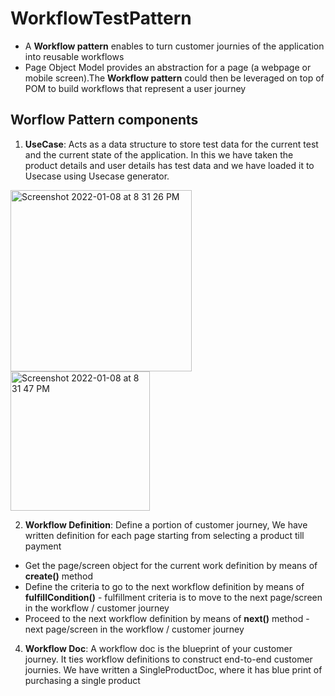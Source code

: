# WorkflowTestPattern
- A **Workflow pattern** enables to turn customer journies of the application into reusable workflows
- Page Object Model provides an abstraction for a page (a webpage or mobile screen).The **Workflow pattern** could then be leveraged on top of POM to build workflows that represent a user journey

## Worflow Pattern components
1. **UseCase**: Acts as a data structure to store test data for the current test and the current state of the application. 
            In this we have taken the product details and user details has test data and we have loaded it to Usecase using Usecase generator.
            
<img width="290" alt="Screenshot 2022-01-08 at 8 31 26 PM" src="https://user-images.githubusercontent.com/85623711/148649093-e3e3aa47-cfd0-4cad-80a0-a5f88a56ac42.png"> <img width="223" alt="Screenshot 2022-01-08 at 8 31 47 PM" src="https://user-images.githubusercontent.com/85623711/148649069-543b25af-5e92-4ef8-99e4-047178df80e7.png">

2. **Workflow Definition**: Define a portion of customer journey, We have written definition for each page starting from selecting a product till payment
- Get the page/screen object for the current work definition by means of **create()** method
- Define the criteria to go to the next workflow definition by means of **fulfillCondition()** - fulfillment criteria is to move to the next page/screen in the workflow / customer journey
- Proceed to the next workflow definition by means of **next()** method - next page/screen in the workflow / customer journey

4. **Workflow Doc**: A workflow doc is the blueprint of your customer journey. It ties workflow definitions to construct end-to-end customer journies.
                 We have written a SingleProductDoc, where it has blue print of purchasing a single product
                
